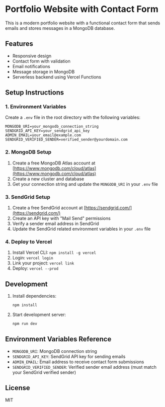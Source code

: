 # Portfolio Website with Contact Form

This is a modern portfolio website with a functional contact form that sends emails and stores messages in a MongoDB database.

## Features

- Responsive design
- Contact form with validation
- Email notifications
- Message storage in MongoDB
- Serverless backend using Vercel Functions

## Setup Instructions

### 1. Environment Variables

Create a `.env` file in the root directory with the following variables:

```env
MONGODB_URI=your_mongodb_connection_string
SENDGRID_API_KEY=your_sendgrid_api_key
ADMIN_EMAIL=your_email@example.com
SENDGRID_VERIFIED_SENDER=verified_sender@yourdomain.com
```

### 2. MongoDB Setup

1. Create a free MongoDB Atlas account at [https://www.mongodb.com/cloud/atlas](https://www.mongodb.com/cloud/atlas)
2. Create a new cluster and database
3. Get your connection string and update the `MONGODB_URI` in your `.env` file

### 3. SendGrid Setup

1. Create a free SendGrid account at [https://sendgrid.com/](https://sendgrid.com/)
2. Create an API key with "Mail Send" permissions
3. Verify a sender email address in SendGrid
4. Update the SendGrid related environment variables in your `.env` file

### 4. Deploy to Vercel

1. Install Vercel CLI: `npm install -g vercel`
2. Login: `vercel login`
3. Link your project: `vercel link`
4. Deploy: `vercel --prod`

## Development

1. Install dependencies:
   ```bash
   npm install
   ```

2. Start development server:
   ```bash
   npm run dev
   ```

## Environment Variables Reference

- `MONGODB_URI`: MongoDB connection string
- `SENDGRID_API_KEY`: SendGrid API key for sending emails
- `ADMIN_EMAIL`: Email address to receive contact form submissions
- `SENDGRID_VERIFIED_SENDER`: Verified sender email address (must match your SendGrid verified sender)

## License

MIT
